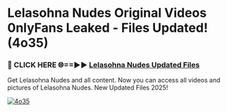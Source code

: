 # Lelasohna Nudes Original Videos 0nlyFans Leaked - Files Updated! (4o35)

<h3>🔴 CLICK HERE 🌐==►► <a href="https://tinyurl.com/5h6xmrr3" rel="nofollow">Lelasohna Nudes Updated Files</a></h3>

Get Lelasohna Nudes and all content. Now you can access all videos and pictures of Lelasohna Nudes. New Updated Files 2025!

[![4o35](https://i.imgur.com/KVD873Z.gif)](https://tinyurl.com/5h6xmrr3)
